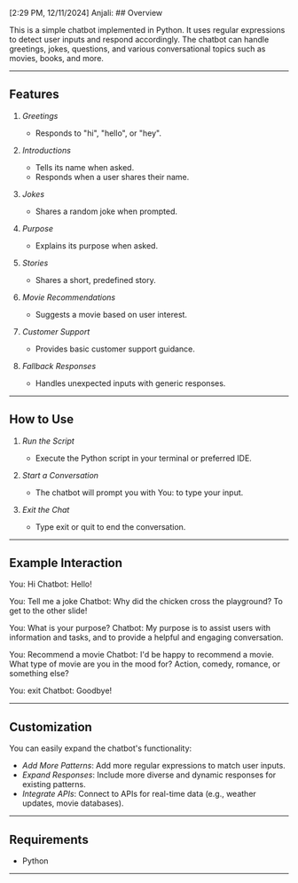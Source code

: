[2:29 PM, 12/11/2024] Anjali: ## Overview

This is a simple chatbot implemented in Python. It uses regular expressions to detect user inputs and respond accordingly. The chatbot can handle greetings, jokes, questions, and various conversational topics such as movies, books, and more.

---

## Features

1. *Greetings*

   - Responds to "hi", "hello", or "hey".

2. *Introductions*

   - Tells its name when asked.
   - Responds when a user shares their name.

3. *Jokes*

   - Shares a random joke when prompted.

4. *Purpose*

   - Explains its purpose when asked.

5. *Stories*

   - Shares a short, predefined story.

6. *Movie Recommendations*

   - Suggests a movie based on user interest.

7. *Customer Support*

   - Provides basic customer support guidance.

8. *Fallback Responses*

   - Handles unexpected inputs with generic responses.

---

## How to Use

1. *Run the Script*

   - Execute the Python script in your terminal or preferred IDE.

2. *Start a Conversation*

   - The chatbot will prompt you with You: to type your input.

3. *Exit the Chat*

   - Type exit or quit to end the conversation.

---

## Example Interaction


You: Hi
Chatbot: Hello!

You: Tell me a joke
Chatbot: Why did the chicken cross the playground? To get to the other slide!

You: What is your purpose?
Chatbot: My purpose is to assist users with information and tasks, and to provide a helpful and engaging conversation.

You: Recommend a movie
Chatbot: I'd be happy to recommend a movie. What type of movie are you in the mood for? Action, comedy, romance, or something else?

You: exit
Chatbot: Goodbye!


---

## Customization

You can easily expand the chatbot's functionality:

- *Add More Patterns*: Add more regular expressions to match user inputs.
- *Expand Responses*: Include more diverse and dynamic responses for existing patterns.
- *Integrate APIs*: Connect to APIs for real-time data (e.g., weather updates, movie databases).

---

## Requirements

- Python 

---


